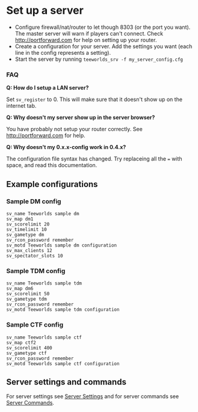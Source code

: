 # Set up a server

- Configure firewall/nat/router to let though 8303 (or the port you want). The master server will warn if players can't connect. Check http://portforward.com for help on setting up your router.
- Create a configuration for your server. Add the settings you want (each line in the config represents a setting).
- Start the server by running `teeworlds_srv -f my_server_config.cfg`

### FAQ

**Q: How do I setup a LAN server?**

Set `sv_register` to 0. This will make sure that it doesn't show up on the internet tab.

**Q: Why doesn't my server show up in the server browser?**

You have probably not setup your router correctly. See http://portforward.com for help.

**Q: Why doesn't my 0.x.x-config work in 0.4.x?**

The configuration file syntax has changed. Try replaceing all the `=` with space, and read this documentation.

## Example configurations

### Sample DM config
```
sv_name Teeworlds sample dm
sv_map dm1
sv_scorelimit 20
sv_timelimit 10
sv_gametype dm
sv_rcon_password remember
sv_motd Teeworlds sample dm configuration
sv_max_clients 12
sv_spectator_slots 10
```
### Sample TDM config
```
sv_name Teeworlds sample tdm
sv_map dm6
sv_scorelimit 50
sv_gametype tdm
sv_rcon_password remember
sv_motd Teeworlds sample tdm configuration
```

### Sample CTF config
```
sv_name Teeworlds sample ctf
sv_map ctf2
sv_scorelimit 400
sv_gametype ctf
sv_rcon_password remember
sv_motd Teeworlds sample ctf configuration
```

## Server settings and commands

For server settings see [Server Settings](../server_settings.md) and for server commands see [Server Commands](../server_commands.md).
